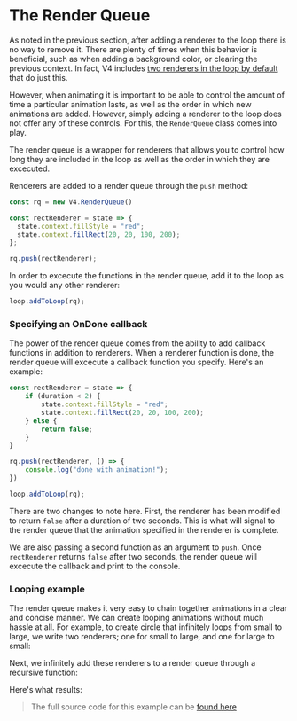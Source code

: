# The Render Queue

As noted in the previous section, after adding a renderer to the loop there is no way to remove it. There are plenty of times when this behavior is beneficial, such as when adding a background color, or clearing the previous context. In fact, V4 includes [two renderers in the loop by default](https://github.com/rainflame/V4.js/blob/master/src/Renderers.ts) that do just this. 

However, when animating it is important to be able to control the amount of time a particular animation lasts, as well as the order in which new animations are added. However, simply adding a renderer to the loop does not offer any of these controls. For this, the `RenderQueue` class comes into play. 

The render queue is a wrapper for renderers that allows you to control how long they are included in the loop as well as the order in which they are excecuted. 

Renderers are added to a render queue through the `push` method:

```js
const rq = new V4.RenderQueue()

const rectRenderer = state => {
  state.context.fillStyle = "red";
  state.context.fillRect(20, 20, 100, 200);
};

rq.push(rectRenderer);
```

In order to excecute the functions in the render queue, add it to the loop as you would any other renderer:

```js
loop.addToLoop(rq);
```

### Specifying an OnDone callback

The power of the render queue comes from the ability to add callback functions in addition to renderers. When a renderer function is done, the render queue will excecute a callback function you specify. Here's an example:

```js
const rectRenderer = state => {
    if (duration < 2) {
        state.context.fillStyle = "red";
        state.context.fillRect(20, 20, 100, 200);
    } else {
        return false;
    }
}

rq.push(rectRenderer, () => {
    console.log("done with animation!");
})

loop.addToLoop(rq);
```

There are two changes to note here. First, the renderer has been modified to return `false` after a duration of two seconds. This is what will signal to the render queue that the animation specified in the renderer is complete. 

We are also passing a second function as an argument to `push`. Once `rectRenderer` returns `false` after two seconds, the render queue will excecute the callback and print to the console. 

### Looping example

The render queue makes it very easy to chain together animations in a clear and concise manner. We can create looping animations without much hassle at all. For example, to create circle that infinitely loops from small to large, we write two renderers; one for small to large, and one for large to small:

[](_media/guide/renderQueue/sketch.js ':include :type=code :fragment=demo1')

Next, we infinitely add these renderers to a render queue through a recursive function:

[](_media/guide/renderQueue/sketch.js ':include :type=code :fragment=demo2')

Here's what results: 


[](https://V4.rainflame.com/_media/guide/renderQueue ':include :type=iframe width=100% height=250px')


> The full source code for this example can be [found here](https://github.com/rainflame/V4.js/tree/master/docs/_media/guide/renderQueue)





